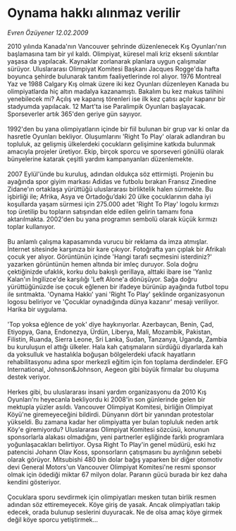 # Oynama hakkı alınmaz verilir

*Evren Özüyener 12.02.2009*

<div class="taraf_structure_2col_1zq">
<div class="margen_n">



 <p>2010 yılında Kanada'nın Vancouver şehrinde düzenlenecek Kış Oyunları'nın başlamasına tam bir yıl kaldı. Olimpiyat, küresel mali kriz eksenli sıkıntılar yaşasa da yapılacak. Kaynaklar zorlanarak planlara uygun çalışmalar sürüyor. Uluslararası Olimpiyat Komitesi Başkanı Jacques Rogge'da hafta boyunca şehirde bulunarak tanıtım faaliyetlerinde rol alıyor. 1976 Montreal Yaz ve 1988 Calgary Kış olmak üzere iki kez Oyunları düzenleyen Kanada bu olimpiyatlarda hiç altın madalya kazanamıştı. Bakalım bu kez makus talihini yenebilecek mi? Açılış ve kapanış törenleri ise ilk kez çatısı açılır kapanır bir stadyumda yapılacak. 12 Mart'ta ise Paralimpik Oyunları başlayacak. Sporseverler artık 365'den geriye gün sayıyor. <br/><br/>1992'den bu yana olimpiyatların içinde bir fiil bulunan bir grup var ki onlar da hasretle Oyunları bekliyor. Oluşumlarını 'Right To Play' olarak adlandıran bu topluluk, az gelişmiş ülkelerdeki çocukların gelişimine katkıda bulunmak amacıyla projeler üretiyor. Ekip, birçok sporcu ve sporseveri gönüllü olarak bünyelerine katarak çeşitli yardım kampanyanları düzenlemekte. <br/><br/>2007 Eylül'ünde bu kuruluş, adından oldukça söz ettirmişti. Projenin bu ayağında spor giyim markası Adidas ve futbolu bırakan Fransız Zinedine Zidane'ın ortaklaşa yürüttüğü uluslararası birliktelik halen sürmekte. Bu işbirliği ile; Afrika, Asya ve Ortadoğu’daki 20 ülke çocuklarının daha iyi koşullarda yaşam sürmesi için 275.000 adet 'Right To Play' logolu kırmızı top üretilip bu topların satışından elde edilen gelirin tamamı fona aktarılmakta. 2002'den bu yana programın sembolü olarak küçük kırmızı toplar kullanıyor. <br/><br/>Bu anlamlı çalışma kapasamında vurucu bir reklama da imza atmışlar. İnternet sitesinde karşınıza bir kare çıkıyor. Fotoğrafta yarı çıplak bir Afrikalı çocuk yer alıyor. Görüntünün içinde 'Hangi tarafı seçmesini isterdiniz?' yazarken görüntünün hemen altında bir imleç duruyor. Sola doğru çektiğinizde ufaklık, korku dolu bakışlı gerillaya, alttaki ibare ise 'Yanlız Kalan'ın İngilizce'de karşılığı 'Left Alone'a dönüşüyor. Sağa doğru yürüttüğünüzde ise çocuk eğlenen bir ifadeye bürünüp ayağında futbol topu ile sırıtmakta. 'Oynama Hakkı' yani 'Right To Play' şeklinde organizasyonun logosu beliriyor ve 'Çocuklar oynadığında dünya kazanır' mesajı veriliyor. Harika bir uygulama. <br/><br/>'Top yoksa eğlence de yok' diye haykırıyorlar. Azerbaycan, Benin, Çad, Etiyopya, Gana, Endonezya, Ürdün, Liberya, Mali, Mozambik, Pakistan, Filistin, Ruanda, Sierra Leone, Sri Lanka, Sudan, Tanzanya, Uganda, Zambia bu kuruluşun el attığı ülkeler. Hala kah çatışmaların sürdüğü diyarlarda kah da yoksulluk ve hastalıkla boğuşan bölgelerdeki ufacık hayatların rehabilitasyonu adına spor merkezli eğitim için fon toplama derdindeler. EFG International, Johnson&amp;Johnson, Aegeon gibi büyük firmalar bu oluşuma destek veriyor. <br/><br/>Herkes gibi, bu uluslararası insani yardım organizasyonu da 2010 Kış Oyunları'nı heyecanla bekliyordu ki 2008'in son günlerinde gelen bir mektupla yüzler asıldı. Vancouver Olimpiyat Komitesi, birliğin Olimpiyat Köyü'ne giremeyeceğini bildirdi. Dünyanın dört bir yanından protestolar yükseldi. Bu zamana kadar her olimpiyatta yer bulan topluluk neden artık Köy'e giremiyordu? Uluslararası Olimpiyat Komitesi sözcüsü, konunun sponsorlarla alakası olmadığını, yeni partnerler eşliğinde farklı programlara yoğunlaşacakları belirtiyor. Oysa Right To Play'in genel müdürü, eski hız patencisi Johann Olav Koss, sponsorların çatışmasını bu ayrılığının sebebi olarak görüyor. Mitsubishi 480 bin dolar bağış yaparken bir diğer otomotiv devi General Motors'un Vancouver Olimpiyat Komitesi'ne resmi sponsor olmak için ödediği miktar 67 milyon dolar. Paranın gücü burada bir kez daha kendini gösteriyor. <br/><br/>Çocuklara sporu sevdirmek için olimpiyatları mesken tutan birlik resmen adından söz ettiremeyecek. Köye giriş de yasak. Ancak olimpiyatları takip edecek, orada bulunup seslerini duyuracak. Ne de olsa amaç köye girmek değil köye sporcu yetiştirmek...</p>

<br/>


<div id="taraf_not">
</div>

</div>


</div>
